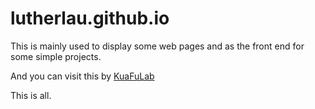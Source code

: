 # lutherlau.github.io

This is mainly used to display some web pages and as the front end for some simple projects.

And you can visit this by [KuaFuLab](http://kuafulab.com)

This is all.
